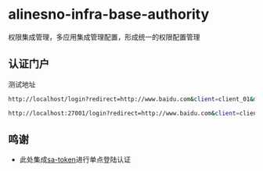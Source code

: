 # alinesno-infra-base-authority
权限集成管理，多应用集成管理配置，形成统一的权限配置管理 

## 认证门户

测试地址

```sh
http://localhost/login?redirect=http://www.baidu.com&client=client_01&mode=sso

http://localhost:27001/login?redirect=http://www.baidu.com&client=client_01&mode=sso
```

## 鸣谢

- 此处集成[sa-token](https://sa-token.cc/index.html)进行单点登陆认证
